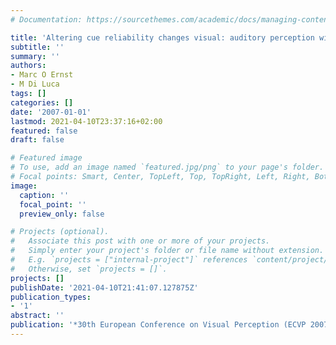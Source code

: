 ```yaml
---
# Documentation: https://sourcethemes.com/academic/docs/managing-content/

title: 'Altering cue reliability changes visual: auditory perception within seconds'
subtitle: ''
summary: ''
authors:
- Marc O Ernst
- M Di Luca
tags: []
categories: []
date: '2007-01-01'
lastmod: 2021-04-10T23:37:16+02:00
featured: false
draft: false

# Featured image
# To use, add an image named `featured.jpg/png` to your page's folder.
# Focal points: Smart, Center, TopLeft, Top, TopRight, Left, Right, BottomLeft, Bottom, BottomRight.
image:
  caption: ''
  focal_point: ''
  preview_only: false

# Projects (optional).
#   Associate this post with one or more of your projects.
#   Simply enter your project's folder or file name without extension.
#   E.g. `projects = ["internal-project"]` references `content/project/deep-learning/index.md`.
#   Otherwise, set `projects = []`.
projects: []
publishDate: '2021-04-10T21:41:07.127875Z'
publication_types:
- '1'
abstract: ''
publication: '*30th European Conference on Visual Perception (ECVP 2007)*'
---
```

